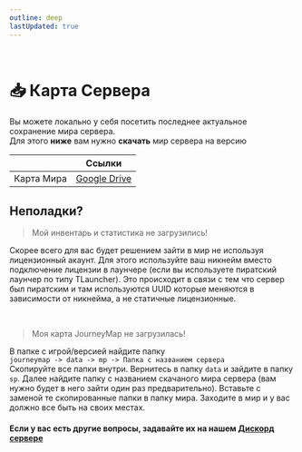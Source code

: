 ```yaml
---
outline: deep
lastUpdated: true
---
```


<Pill name="ML Плюс" link="/wiki/archive/ml-plus" icon="solar:archive-bold-duotone" color="#868dcc"  /> <br/>

# 📥 Карта Сервера
Вы можете локально у себя посетить последнее актуальное сохранение мира сервера. <br />
Для этого **ниже** вам нужно **скачать** мир сервера на версию <Badge type="info" text="1.21.4 Vanila" /> <br />

<!-- > [!WARNING] Сборка сервера не поддерживает Optifine  -->

|| Ссылки |
|---|---|
|Карта Мира| [Google Drive](https://drive.google.com/file/d/16HobbOTgNgsvXt1gjRQpFuM9u_UxccVj/view?usp=sharing) |


## Неполадки?
> Мой инвентарь и статистика не загрузились!

Скорее всего для вас будет решением зайти в мир не используя лицензионный акаунт.
Для этого используйте ваш никнейм вместо подключение лицензии в лаунчере (если вы используете пиратский лаунчер по типу TLauncher). Это происходит в связи с тем что сервер был пиратским и там используются UUID которые меняются в зависимости от никнейма, а не статичные лицензионные. 

<br />

> Моя карта JourneyMap не загрузилась!

В папке с игрой/версией найдите папку <br /> `journeymap -> data -> mp -> Папка с названием сервера` <br />
Скопируйте все папки внутри. Вернитесь в папку `data` и зайдите в папку `sp`. Далее найдите папку с названием скачаного мира сервера (вам нужно будет в него зайти один раз предварительно). Вставьте с заменой те скопированные папки в папку мира. Заходите в мир и у вас должно все быть на своих местах.


#### Если у вас есть другие вопросы, задавайте их на нашем [Дискорд сервере](https://discord.com/invite/B6ywHB7ftP)
